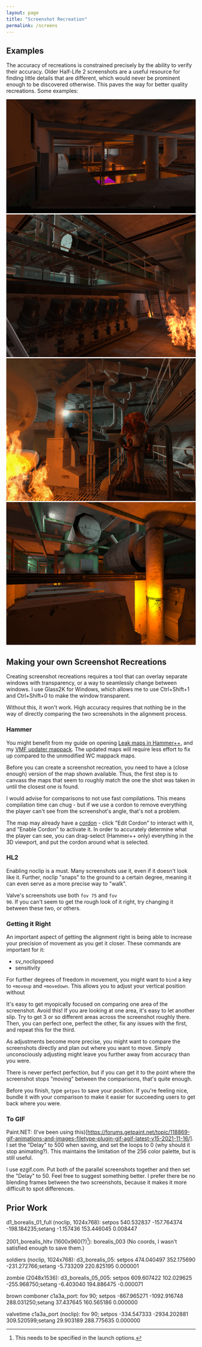 ```yaml
---
layout: page
title: "Screenshot Recreation"
permalink: /screens
---
```


## Examples

The accuracy of recreations is constrained precisely by the ability to verify their accuracy. Older Half-Life 2 screenshots are a useful resource for finding little details that are different, which would never be prominent enough to be discovered otherwise. This paves the way for better quality recreations. Some examples:

![](Assets/hltv.gif)
![](Assets/soldiers2.gif)
![](Assets/zombie.gif)
![](Assets/borealis_01_full.gif)

## Making your own Screenshot Recreations

Creating screenshot recreations requires a tool that can overlay separate windows with transparency, or a way to seamlessly change between windows. I use Glass2K for Windows, which allows me to use Ctrl+Shift+1 and Ctrl+Shift+0 to make the window transparent.

Without this, it won't work. High accuracy requires that nothing be in the way of directly comparing the two screenshots in the alignment process.

### Hammer

You might benefit from my guide on opening [Leak maps in Hammer++](https://hl2-beta.ru/index.php?topic=29375.0), and my [VMF updater mappack](https://drive.google.com/file/d/1K2g9dOyZ3vfHuxG3NifWzpw6oxlNP9-S/view?usp=sharing). The updated maps will require less effort to fix up compared to the unmodified WC mappack maps. 

Before you can create a screenshot recreation, you need to have a (close enough) version of the map shown available. Thus, the first step is to canvass the maps that seem to roughly match the one the shot was taken in until the closest one is found.

I would advise for comparisons to not use fast compilations. This means compilation time can chug - but if we use a cordon to remove everything the player can't see from the screenshot's angle, that's not a problem. 

The map may already have a [cordon](https://developer.valvesoftware.com/wiki/Hammer_Cordon_Usage) - click "Edit Cordon" to interact with it, and "Enable Cordon" to activate it. In order to accurately determine what the player can see, you can drag-select (Hammer++ only) everything in the 3D viewport, and put the cordon around what is selected.

### HL2

Enabling noclip is a must. Many screenshots use it, even if it doesn't look like it. Further, noclip "snaps" to the ground to a certain degree, meaning it can even serve as a more precise way to "walk". 

Valve's screenshots use both <code>fov 75</code> and <code>fov 90</code>. If you can't seem to get the rough look of it right, try changing it between these two, or others. 

### Getting it Right

An important aspect of getting the alignment right is being able to increase your precision of movement as you get it closer. These commands are important for it:

* sv_noclipspeed
* sensitivity

For further degrees of freedom in movement, you might want to <code>bind</code> a key to <code>+moveup</code> and <code>+movedown</code>. This allows you to adjust your vertical position without 

It's easy to get myopically focused on comparing one area of the screenshot. Avoid this! If you are looking at one area, it's easy to let another slip. Try to get 3 or so different areas across the screenshot roughly there. Then, you can perfect one, perfect the other, fix any issues with the first, and repeat this for the third.

As adjustments become more precise, you might want to compare the screenshots directly and plan out where you want to move. Simply unconsciously adjusting might leave you further away from accuracy than you were. 

There is never perfect perfection, but if you can get it to the point where the screenshot stops "moving" between the comparisons, that's quite enough. 

Before you finish, type <code>getpos</code> to save your position. If you're feeling nice, bundle it with your comparison to make it easier for succeeding users to get back where you were. 

### To GIF

Paint.NET: (I've been using this)[https://forums.getpaint.net/topic/118869-gif-animations-and-images-filetype-plugin-gif-agif-latest-v15-2021-11-16/]. I set the "Delay" to 500 when saving, and set the loops to 0 (why should it stop animating?). This maintains the limitation of the 256 color palette, but is still useful.

I use ezgif.com. Put both of the parallel screenshots together and then set the "Delay" to 50. Feel free to suggest something better. I prefer there be no blending frames between the two screenshots, because it makes it more difficult to spot differences.

## Prior Work

d1_borealis_01_full (noclip, 1024x768): setpos 540.532837 -157.764374 -198.184235;setang -1.157436 153.446045 0.008447

2001_borealis_hltv (1600x960(?)[^1]): borealis_003 (No coords, I wasn't satisfied enough to save them.)

soldiers (noclip, 1024x768): d3_borealis_05: setpos 474.040497 352.175690 -231.272766;setang -5.733209 220.825195 0.000001

zombie (2048x1536): d3_borealis_05_005: setpos 609.607422 102.029625 -255.968750;setang -6.403040 194.886475 -0.000071

brown comboner c1a3a_port: fov 90; setpos -867.965271 -1092.916748 288.031250;setang 37.437645 160.565186 0.000000

valvetime c1a3a_port (noclip): fov 90; setpos -334.547333 -2934.202881 309.520599;setang 29.903189 288.775635 0.000000

[^1]: This needs to be specified in the launch options.
